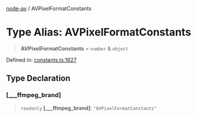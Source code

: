 [node-av](../globals.md) / AVPixelFormatConstants

# Type Alias: AVPixelFormatConstants

> **AVPixelFormatConstants** = `number` & `object`

Defined in: [constants.ts:1627](https://github.com/seydx/av/blob/f8631fc881b394300b1479f511d55cf1c370a87f/src/constants/constants.ts#L1627)

## Type Declaration

### \[\_\_\_ffmpeg\_brand\]

> `readonly` **\[\_\_\_ffmpeg\_brand\]**: `"AVPixelFormatConstants"`
